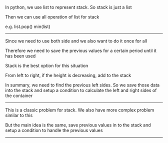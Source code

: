 In python, we use list to represent stack. So stack is just a list

Then we can use all operation of list for stack

e.g. list.pop\(\) min\(list\)

---

Since we need to use both side and we also want to do it once for all

Therefore we need to save the previous values for a certain period until it has been used

Stack is the best option for this situation

From left to right, if the height is decreasing, add to the stack

In summary,  we need to find the previous left sides. So we save those data into the stack and setup a condition to calculate the left and right sides of the container

---

This is a classic problem for stack. We also have more complex problem similar to this

But the main idea is the same, save previous values in to the stack and setup a condition to handle the previous values

---



